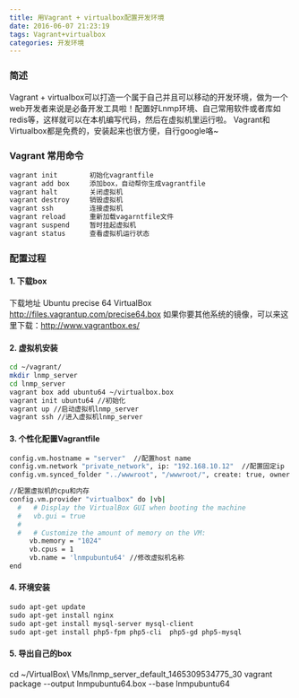 ```yaml
---
title: 用Vagrant + virtualbox配置开发环境
date: 2016-06-07 21:23:19
tags: Vagrant+virtualbox
categories: 开发环境
---
```

### 简述
Vagrant + virtualbox可以打造一个属于自己并且可以移动的开发环境，做为一个web开发者来说是必备开发工具啦！配置好Lnmp环境、自己常用软件或者库如redis等，这样就可以在本机编写代码，然后在虚拟机里运行啦。
Vagrant和Virtualbox都是免费的，安装起来也很方便，自行google咯~
### Vagrant 常用命令
``` bash
vagrant init        初始化vagrantfile
vagrant add box     添加box，自动帮你生成vagrantfile
vagrant halt        关闭虚拟机
vagrant destroy     销毁虚拟机
vagrant ssh         连接虚拟机
vagrant reload      重新加载vagarntfile文件
vagrant suspend     暂时挂起虚拟机
vagrant status      查看虚拟机运行状态
```
<!-- more -->
### 配置过程
####  1. 下载box
下载地址 Ubuntu precise 64 VirtualBox http://files.vagrantup.com/precise64.box
如果你要其他系统的镜像，可以来这里下载：http://www.vagrantbox.es/   

####  2. 虚拟机安装
``` bash
cd ~/vagrant/
mkdir lnmp_server
cd lnmp_server
vagrant box add ubuntu64 ~/virtualbox.box
vagrant init ubuntu64 //初始化
vagrant up //启动虚拟机lnmp_server
vagrant ssh //进入虚拟机lnmp_server
```
####  3. 个性化配置Vagrantfile
``` bash
config.vm.hostname = "server"  //配置host name
config.vm.network "private_network", ip: "192.168.10.12"  //配置固定ip
config.vm.synced_folder "../wwwroot", "/wwwroot/", create: true, owner: "www-data", group: "www-data" //配置共享目录

//配置虚拟机的cpu和内存
config.vm.provider "virtualbox" do |vb|
  #   # Display the VirtualBox GUI when booting the machine
  #   vb.gui = true
  #
  #   # Customize the amount of memory on the VM:
     vb.memory = "1024"
     vb.cpus = 1
     vb.name = 'lnmpubuntu64' //修改虚拟机名称
end
```
####  4. 环境安装
``` bash
sudo apt-get update
sudo apt-get install nginx 
sudo apt-get install mysql-server mysql-client 
sudo apt-get install php5-fpm php5-cli  php5-gd php5-mysql
```
####  5. 导出自己的box
cd ~/VirtualBox\ VMs/lnmp_server_default_1465309534775_30
vagrant package  --output lnmpubuntu64.box --base lnmpubuntu64


